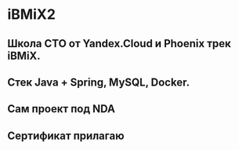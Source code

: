 # iBMiX2
## Школа CTO от Yandex.Cloud и Phoenix трек iBMiX.
## Стек Java + Spring, MySQL, Docker.
## Сам проект под NDA
## Сертификат прилагаю
